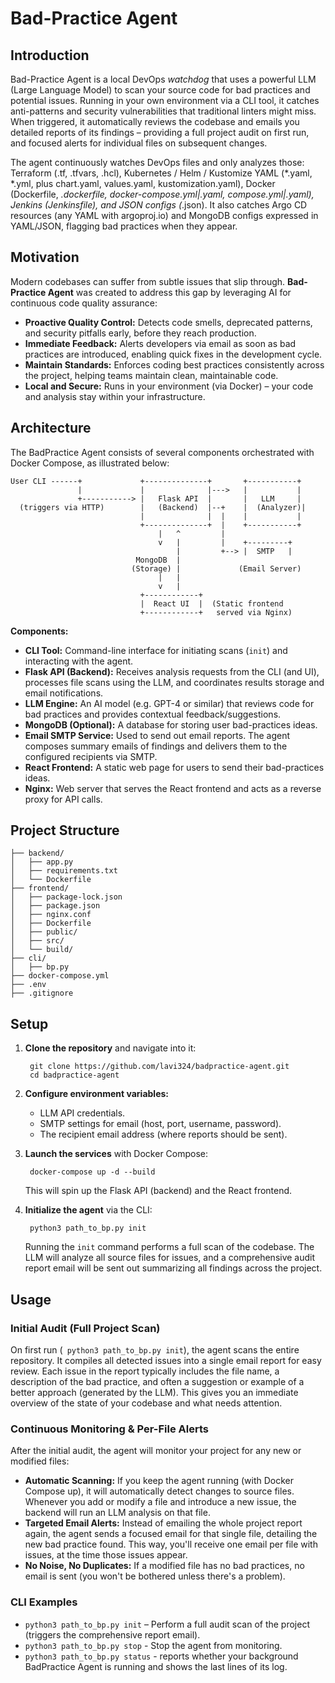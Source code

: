 # Bad-Practice Agent


## Introduction
Bad-Practice Agent is a local DevOps *watchdog* that uses a powerful LLM (Large Language Model) to scan your source code for bad practices and potential issues. Running in your own environment via a CLI tool, it catches anti-patterns and security vulnerabilities that traditional linters might miss. When triggered, it automatically reviews the codebase and emails you detailed reports of its findings – providing a full project audit on first run, and focused alerts for individual files on subsequent changes. 

The agent continuously watches DevOps files and only analyzes those: Terraform (.tf, .tfvars, .hcl), Kubernetes / Helm / Kustomize YAML (*.yaml, *.yml, plus chart.yaml, values.yaml, kustomization.yaml), Docker (Dockerfile, *.dockerfile, docker-compose.yml|.yaml, compose.yml|.yaml), Jenkins (Jenkinsfile), and JSON configs (*.json). It also catches Argo CD resources (any YAML with argoproj.io) and MongoDB configs expressed in YAML/JSON, flagging bad practices when they appear.

## Motivation
Modern codebases can suffer from subtle issues that slip through. **Bad-Practice Agent** was created to address this gap by leveraging AI for continuous code quality assurance:
- **Proactive Quality Control:** Detects code smells, deprecated patterns, and security pitfalls early, before they reach production.
- **Immediate Feedback:** Alerts developers via email as soon as bad practices are introduced, enabling quick fixes in the development cycle.
- **Maintain Standards:** Enforces coding best practices consistently across the project, helping teams maintain clean, maintainable code.
- **Local and Secure:** Runs in your environment (via Docker) – your code and analysis stay within your infrastructure.

## Architecture
The BadPractice Agent consists of several components orchestrated with Docker Compose, as illustrated below:

    User CLI ------+             +--------------+       +-----------+ 
                   |             |              |--->   |           | 
                   +-----------> |   Flask API  |       |   LLM     | 
      (triggers via HTTP)        |   (Backend)  |--+    |  (Analyzer)| 
                                 |              |  |    |           | 
                                 +--------------+  |    +-----------+ 
                                     |   ^         | 
                                     v   |         |    +---------+ 
                                         |         +--> |  SMTP   | 
                                MongoDB  |      
                               (Storage) |             (Email Server) 
                                     |   | 
                                     v   | 
                                 +------------+ 
                                 |  React UI  |  (Static frontend 
                                 +------------+   served via Nginx)

**Components:**
- **CLI Tool:** Command-line interface for initiating scans (`init`) and interacting with the agent.
- **Flask API (Backend):** Receives analysis requests from the CLI (and UI), processes file scans using the LLM, and coordinates results storage and email notifications.
- **LLM Engine:** An AI model (e.g. GPT-4 or similar) that reviews code for bad practices and provides contextual feedback/suggestions.
- **MongoDB (Optional):** A database for storing user bad-practices ideas.
- **Email SMTP Service:** Used to send out email reports. The agent composes summary emails of findings and delivers them to the configured recipients via SMTP.
- **React Frontend:** A static web page for users to send their bad-practices ideas.
- **Nginx:** Web server that serves the React frontend and acts as a reverse proxy for API calls.

## Project Structure
    
    ├── backend/               
    │   ├── app.py             
    │   ├── requirements.txt   
    │   └── Dockerfile          
    ├── frontend/
    │   ├── package-lock.json
    │   ├── package.json
    │   ├── nginx.conf
    │   ├── Dockerfile
    │   ├── public/           
    │   ├── src/               
    │   └── build/            
    ├── cli/                
    │   ├── bp.py     
    ├── docker-compose.yml       
    ├── .env
    ├── .gitignore
   

## Setup

1. **Clone the repository** and navigate into it:

        git clone https://github.com/lavi324/badpractice-agent.git
        cd badpractice-agent

2. **Configure environment variables:** 
    - LLM API credentials.
    - SMTP settings for email (host, port, username, password).
    - The recipient email address (where reports should be sent).
    

3. **Launch the services** with Docker Compose:

        docker-compose up -d --build

   This will spin up the Flask API (backend) and the React frontend. 

4. **Initialize the agent** via the CLI:

        python3 path_to_bp.py init

   Running the `init` command performs a full scan of the codebase. The LLM will analyze all source files for issues, and a comprehensive audit report email will be sent out summarizing all findings across the project.  

## Usage

### Initial Audit (Full Project Scan)
On first run (` python3 path_to_bp.py init`), the agent scans the entire repository. It compiles all detected issues into a single email report for easy review. Each issue in the report typically includes the file name, a description of the bad practice, and often a suggestion or example of a better approach (generated by the LLM). This gives you an immediate overview of the state of your codebase and what needs attention.

### Continuous Monitoring & Per-File Alerts
After the initial audit, the agent will monitor your project for any new or modified files:
- **Automatic Scanning:** If you keep the agent running (with Docker Compose up), it will automatically detect changes to source files. Whenever you add or modify a file and introduce a new issue, the backend will run an LLM analysis on that file.
- **Targeted Email Alerts:** Instead of emailing the whole project report again, the agent sends a focused email for that single file, detailing the new bad practice found. This way, you'll receive one email per file with issues, at the time those issues appear.
- **No Noise, No Duplicates:** If a modified file has no bad practices, no email is sent (you won't be bothered unless there's a problem).


### CLI Examples
- `python3 path_to_bp.py init` – Perform a full audit scan of the project (triggers the comprehensive report email).
- `python3 path_to_bp.py stop` - Stop the agent from monitoring.
- `python3 path_to_bp.py status` - reports whether your background BadPractice Agent is running and shows the last lines of its log.




